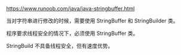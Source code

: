 https://www.runoob.com/java/java-stringbuffer.html

当对字符串进行修改的时候，需要使用 StringBuffer 和 StringBuilder 类。

程序要求线程安全的情况下，必须使用 StringBuffer 类。

StringBuild 不具备线程安全，但有速度优势。